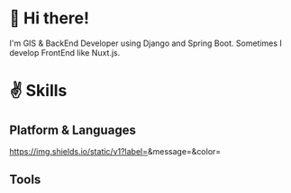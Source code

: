 # 👋 Hi there! 
I'm GIS & BackEnd Developer using Django and Spring Boot.
Sometimes I develop FrontEnd like Nuxt.js.

# ✌ Skills
## Platform & Languages
https://img.shields.io/static/v1?label=<Django>&message=<MESSAGE>&color=<COLOR>
## Tools


<!--
**parkyountaek/parkyountaek** is a ✨ _special_ ✨ repository because its `README.md` (this file) appears on your GitHub profile.

Here are some ideas to get you started:

- 🔭 I’m currently working on ...
- 🌱 I’m currently learning ...
- 👯 I’m looking to collaborate on ...
- 🤔 I’m looking for help with ...
- 💬 Ask me about ...
- 📫 How to reach me: ...
- 😄 Pronouns: ...
- ⚡ Fun fact: ...
-->
